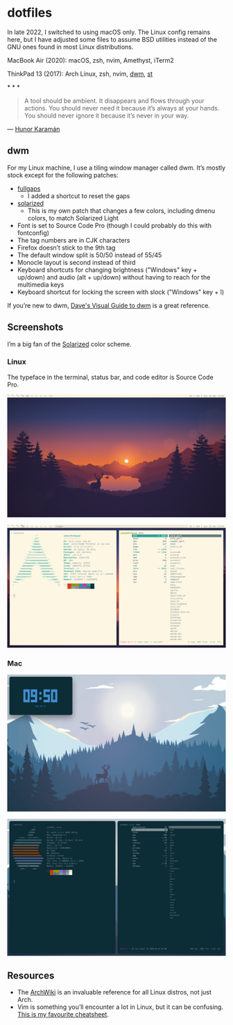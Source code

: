 # dotfiles

In late 2022, I switched to using macOS only. The Linux config remains here,
but I have adjusted some files to assume BSD utilities instead of the GNU
ones found in most Linux distributions.

MacBook Air (2020): macOS, zsh, nvim, Amethyst, iTerm2

ThinkPad 13 (2017): Arch Linux, zsh, nvim, [dwm](https://dwm.suckless.org/),
[st](https://st.suckless.org/)

\* * *

> A tool should be ambient. It disappears and flows through your actions. You
> should never need it because it’s always at your hands. You should never
> ignore it because it’s never in your way.

— [Hunor Karamán](https://archive.hex22.org/wiki/manifesto/)

## dwm

For my Linux machine, I use a tiling window manager called dwm. It’s mostly
stock except for the following patches:

- [fullgaps](https://dwm.suckless.org/patches/fullgaps/)
  - I added a shortcut to reset the gaps
- [solarized](https://github.com/johnjago/dotfiles/blob/main/dwm/patches/dwm-solarized-6.2.diff)
  - This is my own patch that changes a few colors, including dmenu colors, to
    match Solarized Light
- Font is set to Source Code Pro (though I could probably do this with
  fontconfig)
- The tag numbers are in CJK characters
- Firefox doesn’t stick to the 9th tag
- The default window split is 50/50 instead of 55/45
- Monocle layout is second instead of third
- Keyboard shortcuts for changing brightness ("Windows" key + up/down) and
  audio (alt + up/down) without having to reach for the multimedia keys
- Keyboard shortcut for locking the screen with slock ("Windows" key + l)

If you’re new to dwm, [Dave's Visual Guide to dwm](https://ratfactor.com/dwm)
is a great reference.

## Screenshots

I’m a big fan of the [Solarized](https://ethanschoonover.com/solarized/) color
scheme.

### Linux

The typeface in the terminal, status bar, and code editor is Source Code Pro.

![](screenshots/linux-1.png)

![](screenshots/linux-2.png)

### Mac

![](screenshots/mac-1.png)

![](screenshots/mac-2.png)

## Resources

- The [ArchWiki](https://wiki.archlinux.org/title/Table_of_contents) is an
  invaluable reference for all Linux distros, not just Arch.
- Vim is something you’ll encounter a lot in Linux, but it can be confusing.
  [This is my favourite cheatsheet](https://vim.rtorr.com/).
